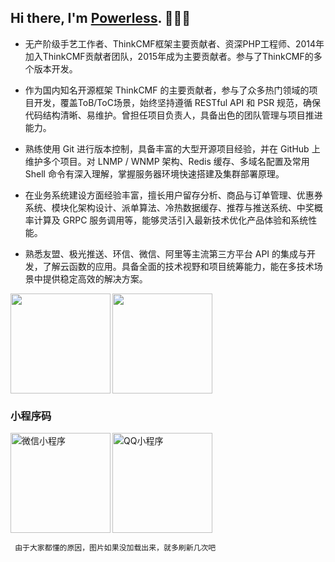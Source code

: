 ## Hi there, I'm [Powerless](https://wzxaini9.cn). 👋👋👋
 * 无产阶级手艺工作者、ThinkCMF框架主要贡献者、资深PHP工程师、2014年加入ThinkCMF贡献者团队，2015年成为主要贡献者。参与了ThinkCMF的多个版本开发。

 * 作为国内知名开源框架 ThinkCMF 的主要贡献者，参与了众多热门领域的项目开发，覆盖ToB/ToC场景，始终坚持遵循 RESTful API 和 PSR 规范，确保代码结构清晰、易维护。曾担任项目负责人，具备出色的团队管理与项目推进能力。

 * 熟练使用 Git 进行版本控制，具备丰富的大型开源项目经验，并在 GitHub 上维护多个项目。对 LNMP / WNMP 架构、Redis 缓存、多域名配置及常用 Shell 命令有深入理解，掌握服务器环境快速搭建及集群部署原理。

 * 在业务系统建设方面经验丰富，擅长用户留存分析、商品与订单管理、优惠券系统、模块化架构设计、派单算法、冷热数据缓存、推荐与推送系统、中奖概率计算及 GRPC 服务调用等，能够灵活引入最新技术优化产品体验和系统性能。

 * 熟悉友盟、极光推送、环信、微信、阿里等主流第三方平台 API 的集成与开发，了解云函数的应用。具备全面的技术视野和项目统筹能力，能在多技术场景中提供稳定高效的解决方案。


<img align="left" src="https://github-readme-stats.vercel.app/api?username=wzxaini9&theme=tokyonight&count_private=true&show_icons=true" height=160>
<img src="https://github-readme-stats.vercel.app/api/top-langs/?username=wzxaini9&bg_color=1A1B27&text_color=54DBAE&title_color=77A5FF&layout=compact" height=160>

### 小程序码
<img align="left" src="https://cdn.wzxaini9.cn/themes/wzxaini9/public/assets/code/wxxcx.jpg" height=160 title="微信小程序" alt="微信小程序">
<img src="https://cdn.wzxaini9.cn/themes/wzxaini9/public/assets/code/qqxcx.png" height=160 title="QQ小程序" alt="QQ小程序">

` 由于大家都懂的原因，图片如果没加载出来，就多刷新几次吧`
<!--
**wzxaini9/wzxaini9** is a ✨ _special_ ✨ repository because its `README.md` (this file) appears on your GitHub profile.

Here are some ideas to get you started:

- 🔭 I’m currently working on ...
- 🌱 I’m currently learning ...
- 👯 I’m looking to collaborate on ...
- 🤔 I’m looking for help with ...
- 💬 Ask me about ...
- 📫 How to reach me: ...
- 😄 Pronouns: ...
- ⚡ Fun fact: ...
-->

